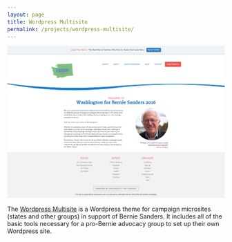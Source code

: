 ```yaml
---
layout: page
title: Wordpress Multisite
permalink: /projects/wordpress-multisite/
---
```


<img src="/img/wordpress-multisite.png" alt="Wordpress Multisite" />

The [Wordpress Multisite](https://github.com/SandersForPresident/SitesForBernie) is a Wordpress theme for campaign microsites (states and other groups) in support of Bernie Sanders. It includes all of the basic tools necessary for a pro-Bernie advocacy group to set up their own Wordpress site.